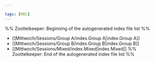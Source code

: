```yaml
---

tags: [MOC]
---
```

%% Zoottelkeeper: Beginning of the autogenerated index file list  %%
-  [[Mittwoch/Sessions/Group A/index.Group A|index.Group A]]
-  [[Mittwoch/Sessions/Group B/index.Group B|index.Group B]]
-  [[Mittwoch/Sessions/Mixed/index.Mixed|index.Mixed]]
%% Zoottelkeeper: End of the autogenerated index file list  %%
